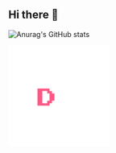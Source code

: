 ## Hi there 👋

![Anurag's GitHub stats](https://github-readme-stats.vercel.app/api?username=CauanLagrotta&show_icons=true&bg_color=00000000)

<img src="github.gif" width=200 height=200>
